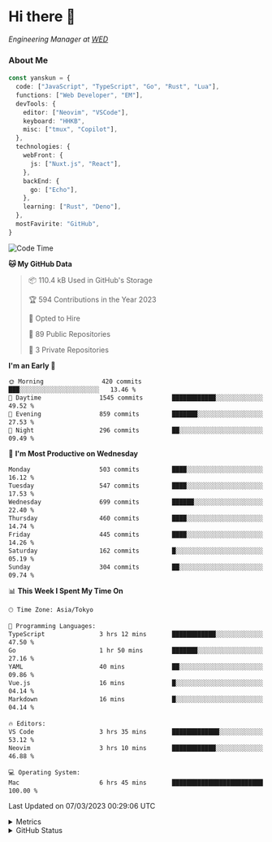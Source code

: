 # Hi there&nbsp;:wave:

<!-- ![Alt text](https://spotify-recently-played-readme.vercel.app/api?user=31kynbuubkiu3r4qh4hjuaglhfay) -->

_Engineering Manager at [WED](https://github.com/wedinc)_

### About Me

```ts
const yanskun = {
  code: ["JavaScript", "TypeScript", "Go", "Rust", "Lua"],
  functions: ["Web Developer", "EM"],
  devTools: {
    editor: ["Neovim", "VSCode"],
    keyboard: "HHKB",
    misc: ["tmux", "Copilot"],
  },
  technologies: {
    webFront: {
      js: ["Nuxt.js", "React"],
    },
    backEnd: {
      go: ["Echo"],
    },
    learning: ["Rust", "Deno"],
  },
  mostFavirite: "GitHub",
}
```

<!--START_SECTION:waka-->
![Code Time](http://img.shields.io/badge/Code%20Time-202%20hrs%2025%20mins-blue)

**🐱 My GitHub Data** 

> 📦 110.4 kB Used in GitHub's Storage 
 > 
> 🏆 594 Contributions in the Year 2023
 > 
> 💼 Opted to Hire
 > 
> 📜 89 Public Repositories 
 > 
> 🔑 3 Private Repositories 
 > 
**I'm an Early 🐤** 

```text
🌞 Morning                420 commits         ███░░░░░░░░░░░░░░░░░░░░░░   13.46 % 
🌆 Daytime                1545 commits        ████████████░░░░░░░░░░░░░   49.52 % 
🌃 Evening                859 commits         ███████░░░░░░░░░░░░░░░░░░   27.53 % 
🌙 Night                  296 commits         ██░░░░░░░░░░░░░░░░░░░░░░░   09.49 % 
```
📅 **I'm Most Productive on Wednesday** 

```text
Monday                   503 commits         ████░░░░░░░░░░░░░░░░░░░░░   16.12 % 
Tuesday                  547 commits         ████░░░░░░░░░░░░░░░░░░░░░   17.53 % 
Wednesday                699 commits         ██████░░░░░░░░░░░░░░░░░░░   22.40 % 
Thursday                 460 commits         ████░░░░░░░░░░░░░░░░░░░░░   14.74 % 
Friday                   445 commits         ████░░░░░░░░░░░░░░░░░░░░░   14.26 % 
Saturday                 162 commits         █░░░░░░░░░░░░░░░░░░░░░░░░   05.19 % 
Sunday                   304 commits         ██░░░░░░░░░░░░░░░░░░░░░░░   09.74 % 
```


📊 **This Week I Spent My Time On** 

```text
🕑︎ Time Zone: Asia/Tokyo

💬 Programming Languages: 
TypeScript               3 hrs 12 mins       ████████████░░░░░░░░░░░░░   47.50 % 
Go                       1 hr 50 mins        ███████░░░░░░░░░░░░░░░░░░   27.16 % 
YAML                     40 mins             ██░░░░░░░░░░░░░░░░░░░░░░░   09.86 % 
Vue.js                   16 mins             █░░░░░░░░░░░░░░░░░░░░░░░░   04.14 % 
Markdown                 16 mins             █░░░░░░░░░░░░░░░░░░░░░░░░   04.14 % 

🔥 Editors: 
VS Code                  3 hrs 35 mins       █████████████░░░░░░░░░░░░   53.12 % 
Neovim                   3 hrs 10 mins       ████████████░░░░░░░░░░░░░   46.88 % 

💻 Operating System: 
Mac                      6 hrs 45 mins       █████████████████████████   100.00 % 
```


 Last Updated on 07/03/2023 00:29:06 UTC
<!--END_SECTION:waka-->

<details>
  <summary>Metrics</summary>
  <img src="https://github.com/yanskun/yanskun/blob/main/github-metrics.svg" alt="Metrics">
</details>

<details>
  <summary>GitHub Status</summary>
  <picture>
    <source media="(prefers-color-scheme: dark)" srcset="https://raw.githubusercontent.com/yanskun/yanskun/master/profile-summary-card-output/nord_dark/0-profile-details.svg">
   <img src="https://raw.githubusercontent.com/yanskun/yanskun/master/profile-summary-card-output/default/0-profile-details.svg">
  </picture>
  <br>
  <picture>
    <source media="(prefers-color-scheme: dark)" srcset="https://raw.githubusercontent.com/yanskun/yanskun/master/profile-summary-card-output/nord_dark/1-repos-per-language.svg">
   <img src="https://raw.githubusercontent.com/yanskun/yanskun/master/profile-summary-card-output/default/1-repos-per-language.svg">
  </picture>
  <picture>
    <source media="(prefers-color-scheme: dark)" srcset="https://raw.githubusercontent.com/yanskun/yanskun/master/profile-summary-card-output/nord_dark/2-most-commit-language.svg">
   <img src="https://raw.githubusercontent.com/yanskun/yanskun/master/profile-summary-card-output/default/2-most-commit-language.svg">
  </picture>
  <br>
  <picture>
    <source media="(prefers-color-scheme: dark)" srcset="https://raw.githubusercontent.com/yanskun/yanskun/master/profile-summary-card-output/nord_dark/3-stats.svg">
   <img src="https://raw.githubusercontent.com/yanskun/yanskun/master/profile-summary-card-output/default/3-stats.svg">
  </picture>
  <picture>
    <source media="(prefers-color-scheme: dark)" srcset="https://raw.githubusercontent.com/yanskun/yanskun/master/profile-summary-card-output/nord_dark/4-productive-time.svg">
   <img src="https://raw.githubusercontent.com/yanskun/yanskun/master/profile-summary-card-output/default/4-productive-time.svg">
  </picture>
</details>
